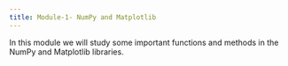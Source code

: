 ```yaml
---
title: Module-1- NumPy and Matplotlib
---
```


In this module we will study some important functions and methods in the NumPy and Matplotlib libraries.